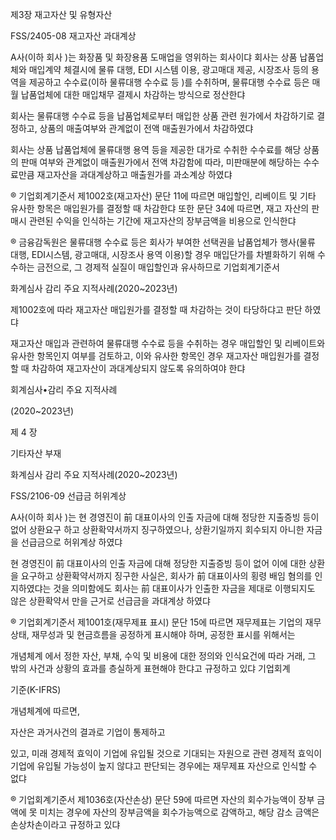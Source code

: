 제3장 재고자산 및 유형자산



FSS/2405-08 재고자산 과대계상





A사(이하 회사 )는 화장품 및 화장용품 도매업을 영위하는 회사이댜 회사는 상품 납품업체와 매입계약 체결시에 물류 대행, EDI 시스템 이용, 광고매대 제공, 시장조사 등의 용역을 제공하고 수수료(이하 물류대행 수수료 등 )를 수취하며, 물류대행 수수료 등은 매월 납품업체에 대한 매입채무 결제시 차감하는 방식으로 정산한댜

회사는 물류대행 수수료 등을 납품업체로부터 매입한 상품 관련 원가에서 차감하기로 결정하고, 상품의 매출여부와 관계없이 전액 매출원가에서 차감하였댜





회사는 상품 납품업체에 물류대행 용역 등을 제공한 대가로 수취한 수수료를 해당 상품의 판매 여부와 관계없이 매출원가에서 전액 차감함에 따라, 미판매분에 해당하는 수수료만큼 재고자산을 과대계상하고 매출원가를 과소계상 하였댜





® 기업회계기준서 제1002호(재고자산) 문단 11에 따르면 매입할인, 리베이트 및 기타 유사한 항목은 매입원가를 결정할 때 차감한댜 또한 문단 34에 따르면, 재고 자산의 판매시 관련된 수익을 인식하는 기간에 재고자산의 장부금액을 비용으로 인식한댜

® 금융감독원은 물류대행 수수료 등은 회사가 부여한 선택권을 납품업체가 행사(물류 대행, EDI시스템, 광고매대, 시장조사 용역 이용)할 경우 매입단가를 차별화하기 위해 수수하는 금전으로, 그 경제적 실질이 매입할인과 유사하므로 기업회계기준서



화계심사 감리 주요 지적사례(2020~2023년)

제1002호에 따라 재고자산 매입원가를 결정할 때 차감하는 것이 타당하댜고 판단 하였댜





재고자산 매입과 관련하여 물류대행 수수료 등을 수취하는 경우 매입할인 및 리베이트와 유사한 항목인지 여부를 검토하고, 이와 유사한 항목인 경우 재고자산 매입원가를 결정할 때 차감하여 재고자산이 과대계상되지 않도록 유의하여야 한댜







회계심사•감리 주요 지적사례

(2020~2023년)













제 4 장

기타자산 부재



화계심사 감리 주요 지적사례(2020~2023년)



FSS/2106-09 선급금 허위계상





A사(이하 회사 )는 현 경영진이 前 대표이사의 인출 자금에 대해 정당한 지출증빙 등이 없어 상환요구 하고 상환확약서까지 징구하였으나, 상환기일까지 회수되지 아니한 자금을 선급금으로 허위계상 하였댜





현 경영진이 前 대표이사의 인출 자금에 대해 정당한 지출증빙 등이 없어 이에 대한 상환을 요구하고 상환확약서까지 징구한 사실은, 회사가 前 대표이사의 횡령 배임 혐의를 인지하였댜는 것을 의미함에도 회사는 前 대표이사가 인출한 자금을 제대로 이행되지도 않은 상환확약서 만을 근거로 선급금을 과대계상 하였댜





® 기업회계기준서 제1001호(재무제표 표시) 문단 15에 따르면 재무제표는 기업의 재무상태, 재무성과 및 현금흐름을 공정하게 표시해야 하며, 공정한 표시를 위해서는

개념체계 에서 정한 자산, 부채, 수익 및 비용에 대한 정의와 인식요건에 따라 거래, 그 밖의 사건과 상황의 효과를 층실하게 표현해야 한댜고 규정하고 있댜 기업회계



기준(K-IFRS)

개념체계에 따르면,

자산은 과거사건의 결과로 기업이 통제하고



있고, 미래 경제적 효익이 기업에 유입될 것으로 기대되는 자원으로 관련 경제적 효익이 기업에 유입될 가능성이 높지 않댜고 판단되는 경우에는 재무제표 자산으로 인식할 수 없댜

® 기업회계기준서 제1036호(자산손상) 문단 59에 따르면 자산의 회수가능액이 장부 금액에 못 미치는 경우에 자산의 장부금액을 회수가능액으로 감액하고, 해당 감소 금액은 손상차손이라고 규정하고 있댜

